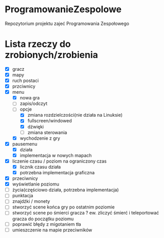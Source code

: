 # ProgramowanieZespolowe
Repozytorium projektu zajeć Programowania Zespołowego

# Lista rzeczy do zrobionych/zrobienia
- [x] gracz
- [x] mapy
- [x] ruch postaci
- [x] przciwnicy    
- [x] menu
	- [x] nowa gra
	- [ ] zapis/odczyt
	- [ ] opcje
		- [x] zmiana rozdzielczości(nie działa na Linuksie)
		- [x] fullscreen/windowed
		- [x] dźwięki
		- [ ] zmiana sterowania
	- [x] wychodzenie z gry
- [x] pausemenu
	- [x] działa
	- [x] implementacja w nowych mapach
- [x] liczenie czasu / poziom na ograniczony czas
	- [x] licznik czasu działa
	- [x] potrzebna implementacja graficzna
- [x] przeciwnicy
- [x] wyświetlanie poziomu
- [ ] życia(częściowo działa, potrzebna implementacja)
- [ ] punktacja
- [ ] znajdźki / monety
- [ ] stworzyć scene końca gry po ostatnim poziomie
- [ ] stworzyć scene po śmierci gracza ? ew. zliczyć śmierć i teleportować gracza do początku poziomu 
- [ ] poprawić błędy z migotaniem tła
- [ ] umieszczenie na mapie przeciwników
